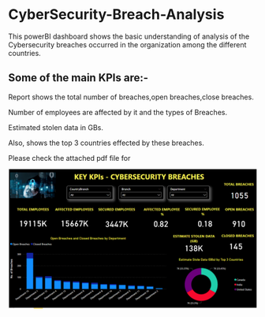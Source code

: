 
# CyberSecurity-Breach-Analysis

This powerBI dashboard shows the basic understanding of analysis of the Cybersecurity breaches occurred in the organization among the different countries.

## Some of the main KPIs are:-

Report shows the total number of breaches,open breaches,close breaches.

Number of employees are affected by it and the types of Breaches.

Estimated stolen data in GBs.

Also, shows the top 3 countries effected by these breaches.

Please check the attached pdf file for 





![Logo](https://github.com/hvardhank7/CyberSecurity-Breach-Analysis/blob/main/csb_dashboard.png)

